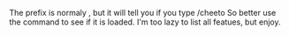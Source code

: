 The prefix is normaly , but it will tell you if you type /cheeto   So better use the command to see if it is loaded. I'm too lazy to list all featues, but enjoy.
